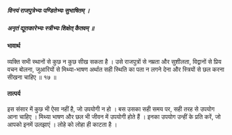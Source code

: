 ##### विनयं राजपुत्रेभ्यः पण्डितेभ्यः सुभाषितम् ।
##### अनृतं द्यूतकारेभ्यः स्त्रीभ्यः शिक्षेत् कैतवम् ॥

#### भावार्थ

व्यक्ति सभी स्थानों से कुछ न कुछ सीख सकता है । उसे राजपुत्रों से नम्रता और सुशीलता, विद्वानों से प्रिय वचन बोलना, जुआरियों से मिथ्या-भाषण अर्थात सही स्थिति का पता न लगने देना और स्त्रियों से छल करना सीखना चाहिए ॥ १७ ॥

#### तात्पर्य

इस संसार में कुछ भी ऐसा नहीं है, जो उपयोगी न हो । बस उसका सही समय पर, सही तरह से उपयोग आना चाहिए । मिथ्या भाषण और छल भी जीवन में उपयोगी होते हैं । इनका उपयोग उन्हीं के प्रति करें, जो आपको इनमें उलझाएं । लोहे को लोहा ही काटता है ।